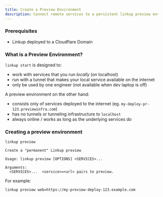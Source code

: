 ```yaml
---
title: Create a Preview Environment
description: Connect remote services to a persistent linkup preview environment
---
```


### Prerequisites

- Linkup deployed to a Cloudflare Domain

### What is a Preview Environment?

`linkup start` is designed to:

- work with services that you run _locally_ (on localhost)
- run with a tunnel that makes your local service available on the internet
- only be used by one engineer (not available when dev laptop is off)

A preview environment on the other hand:

- consists only of services deployed to the internet (eg. `my-deploy-pr-123.previewinfra.com`)
- has no tunnels or tunneling infrastructure to `localhost`
- always online / works as long as the underlying services do

### Creating a preview environment

```
linkup preview

Create a "permanent" Linkup preview

Usage: linkup preview [OPTIONS] <SERVICES>...

Arguments:
  <SERVICES>...  <service>=<url> pairs to preview.
```

For example:

```
linkup preview web=https://my-preview-deploy-123.example.com
```